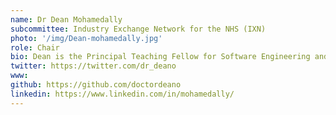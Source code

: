 ```yaml
---
name: Dr Dean Mohamedally
subcommittee: Industry Exchange Network for the NHS (IXN)
photo: '/img/Dean-mohamedally.jpg'
role: Chair
bio: Dean is the Principal Teaching Fellow for Software Engineering and Industry Projects and a member of the Software Systems Engineering group at the Department of Computer Science, University College London. Dean is  the Inventor and Creator, and is one of the Projects Directors of the UCL IXN - Industry Exchange Network (www.ixn.org.uk), which he co-founded with Dr Graham Roberts and Geoff Hughes in 2011. Dean leads on all healthcare related projects with teaching in Computer Science. The IXN programme was reported in the NHS England Topol Review (2019), leading to the creation of this IXN for the NHS subcommittee at the government backed Apperta Foundation CIC. Outside of healthcare projects, the IXN programme is centred around term-time teaching with students based in our labs at UCL, with all sectors of industry clients engaging with the students on Proof of Concepts (PoC). Dean covers the fields of Software Engineering and Systems Integration development on the UCL IXN, but also align interests with our other UCL CS Projects Directors. Dean is a Fellow of the Higher Education Academy and Member of the British Computing Society. 
twitter: https://twitter.com/dr_deano 
www: 
github: https://github.com/doctordeano
linkedin: https://www.linkedin.com/in/mohamedally/ 
---
```

